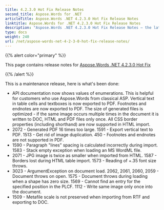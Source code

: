 ```yaml
---
title: 4.2.3.0 Hot Fix Release Notes
second_title: Aspose.Words for .NET
articleTitle: Aspose.Words .NET 4.2.3.0 Hot Fix Release Notes
linktitle: Aspose.Words for .NET 4.2.3.0 Hot Fix Release Notes
description: "Aspose.Words .NET 4.2.3.0 Hot Fix Release Notes – the latest updates and fixes."
type: docs
weight: 240
url: /net/aspose-words-net-4-2-3-0-hot-fix-release-notes/
---
```


{{% alert color="primary" %}}

This page contains release notes for [Aspose.Words .NET 4.2.3.0 Hot Fix](https://releases.aspose.com/words/net/new-releases/aspose.words-.net-4.2.3.0-hot-fix/)

{{% /alert %}}

This is a maintenance release, here is what's been done:

- API documentation now shows values of enumerations. This is helpful for customers who use Aspose.Words from classical ASP.
  Vertical text in table cells and textboxes is now exported to PDF. 
  Footnotes and endnotes are now exported to PDF. 
  The size of generated files is optimized - if the same image occurs multiple times in the document it is written to DOC, HTML and PDF files only once. 
  All CSS border properties (including shorthand) are now supported in HTML import. 
- 2072 - Generated PDF 16 times too large.
  1591 - Export vertical text to PDF. 
  1513 - Get rid of image duplication. 
  450 - Footnotes and endnotes are not supported in PDF. 
- 1590 - Paragraph "lines" spacing is calculated incorrectly during import.
  1583 - Stack empty exception when loading an MS WordML file. 
- 2071 - JPG image is twice as smaller when imported from HTML.
  1587 - Borders lost during HTML table import. 
  1573 - Reading of +.35 font size throws. 
- 3023 - ArgumentException on document load.
  2062, 2061, 2060, 2059 - Document throws on open. 
  1575 - Document throws during loading when a shape has zero size. 
  1569 - Cannot find an entry for the specified position in the PLCF. 
  1112 - Write same image only once into the document. 
- 1509 - Metafile scale is not preserved when importing from RTF and exporting to DOC.
